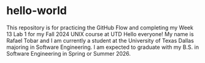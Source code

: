 # hello-world
This repository is for practicing the GitHub Flow and completing my Week 13 Lab 1 for my Fall 2024 UNIX course at UTD
Hello everyone! My name is Rafael Tobar and I am currently a student at the University of Texas Dallas majoring in Software Engineering.
I am expected to graduate with my B.S. in Software Engineering in Spring or Summer 2026.
